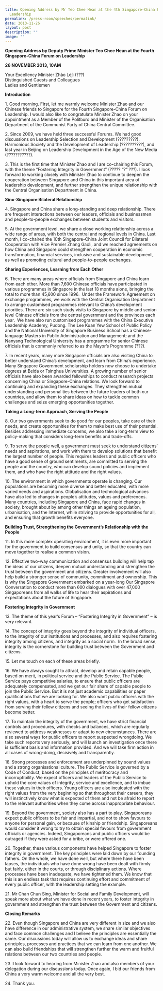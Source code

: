 ```yaml
---
title: Opening Address by Mr Teo Chee Hean at the 4th Singapore‑China Forum on
  Leadership
permalink: /press-room/speeches/permalink/
date: 2013-11-26
layout: post
description: ""
image: ""
---
```

**Opening Address by Deputy Prime Minister Teo Chee Hean at the Fourth Singapore-China Forum on Leadership**

**26 NOVEMBER 2013, 10AM**

Your Excellency Minister Zhào Lèjì (???)  
Distinguished Guests and Colleagues  
Ladies and Gentlemen  
  
**Introduction**  
  
1\. Good morning. First, let me warmly welcome Minister Zhao and our Chinese friends to Singapore for the Fourth Singapore-China Forum on Leadership. I would also like to congratulate Minister Zhao on your appointment as a Member of the Politburo and Minister of the Organisation Department of the Communist Party of China Central Committee.  
  
2\. Since 2009, we have held three successful Forums. We had good discussions on Leadership Selection and Development (?????????), Harmonious Society and the Development of Leadership (??????????), and last year in Beijing on Leadership Development in the Age of the New Media (???????????).  
  
3\. This is the first time that Minister Zhao and I are co-chairing this Forum, with the theme “Fostering Integrity in Government” (????? “?” ???). I look forward to working closely with Minister Zhao to continue to deepen the cooperation between Singapore and China in this important area of leadership development, and further strengthen the unique relationship with the Central Organisation Department in China.  
  
**Sino-Singapore Bilateral Relationship**  

4\. Singapore and China share a long-standing and deep relationship. There are frequent interactions between our leaders, officials and businessmen and people-to-people exchanges between students and visitors.   
  
5\. At the government level, we share a close working relationship across a wide range of areas, with both the central and regional levels in China. Last month, I co-chaired the 10th Singapore-China Joint Council for Bilateral Cooperation with Vice Premier Zhang Gaoli, and we reached agreements on how China and Singapore could strengthen cooperation in economic transformation, financial services, inclusive and sustainable development, as well as promoting cultural and people-to-people exchanges.    
  
  
**Sharing Experiences, Learning from Each Other**

6\. There are many areas where officials from Singapore and China learn from each other. More than 7,600 Chinese officials have participated in various programmes in Singapore in the last 18 months alone, bringing the total to more than 45,600 since 1996.  Under the Framework Agreement on exchange programmes, we work with the Central Organisation Department to arrange customised programmes relevant to China’s development priorities. There are six such study visits to Singapore by middle and senior-level Chinese officials from the central government and the provinces each year.  We have also run customised programmes with the China Executive Leadership Academy, Pudong. The Lee Kuan Yew School of Public Policy and the National University of Singapore Business School has a Chinese-language Masters in Public Administration and Management; and the Nanyang Technological University has a programme for senior Chinese officials that is commonly referred to as the Mayor’s Programme (???).  
  
7\. In recent years, many more Singapore officials are also visiting China to better understand China’s development, and learn from China’s experience. Many Singapore Government scholarship holders now choose to undertake degrees at Beida or Tsinghua Universities. A growing number of senior officials have also been awarded fellowships to conduct research projects concerning China or Singapore-China relations. We look forward to continuing and expanding these exchanges. They strengthen mutual understanding and personal ties between the future leaders of both our countries, and allow them to share ideas on how to tackle common challenges and seize emerging opportunities together.  
  
**Taking a Long-term Approach, Serving the People**

8\. Our two governments seek to do good for our peoples, take care of their needs, and create opportunities for them to make best use of their potential. Besides addressing immediate concerns, we also take a long-term view to policy-making that considers long-term benefits and trade-offs.  
  
9\. To serve the people well, a government must seek to understand citizens’ needs and aspirations, and work with them to develop solutions that benefit the largest number of people. This requires leaders and public officers who have a good sense of ground sentiments, are committed to serving the people and the country, who can develop sound policies and implement them, and who have the right attitude and the right values.  
  
10\. The environment in which governments operate is changing. Our populations are becoming more diverse and better educated, with more varied needs and aspirations. Globalisation and technological advances have also led to changes in people’s attitudes, values and preferences. Many countries, including Singapore and China, face rapid changes in society, brought about by among other things an ageing population, urbanisation, and the Internet, while striving to provide opportunities for all, and ensuring that growth benefits everyone.  
  
**Building Trust, Strengthening the Government’s Relationship with the People**

11\. In this more complex operating environment, it is even more important for the government to build consensus and unity, so that the country can move together to realise a common vision.  
  
12\. Effective two-way communication and consensus building will help tap the ideas of our citizens, deepen mutual understanding and strengthen the trust between the government and citizens. Greater involvement will also help build a stronger sense of community, commitment and ownership. This is why the Singapore Government embarked on a year-long Our Singapore Conversation to conduct more than 600 dialogues with over 47,000 Singaporeans from all walks of life to hear their aspirations and expectations about the future of Singapore.  
  
**Fostering Integrity in Government**

13\. The theme of this year’s Forum – “Fostering Integrity in Government” – is very relevant.  
  
14\. The concept of integrity goes beyond the integrity of individual officers, to the integrity of our institutions and processes, and also requires fostering integrity among citizens, and integrity as a social norm.  In the broad sense, integrity is the cornerstone for building trust between the Government and citizens.  
  
15\. Let me touch on each of these areas briefly.    
  
16\. We have always sought to attract, develop and retain capable people, based on merit, in political service and the Public Service. The Public Service pays competitive salaries, to ensure that public officers are adequately compensated, and we get our fair share of capable people to join the Public Service. But it is not just academic capabilities or paper qualifications that we are looking for. We also want public officers with the right values, with a heart to serve the people; officers who get satisfaction from serving their fellow citizens and seeing the lives of their fellow citizens become better.  
  
17\. To maintain the integrity of the government, we have strict financial controls and procedures, with checks and balances, which are regularly reviewed to address weaknesses or adapt to new circumstances. There are also several ways for public officers to report suspected wrongdoing. We take such reports very seriously, and will launch an investigation once there is sufficient basis and information provided. And we will take firm action in all cases of wrong-doing, decisively and transparently.  
  
18\. Strong processes and enforcement are underpinned by sound values and a strong organisational culture. The Public Service is governed by a Code of Conduct, based on the principles of meritocracy and incorruptibility. We expect officers and leaders of the Public Service to uphold the core values of integrity, service and excellence, and to imbue these values in their officers. Young officers are also inculcated with the right values from the very beginning so that throughout their careers, they will instinctively know what is expected of them and not be afraid to report to the relevant authorities when they come across inappropriate behaviour.  
  
19\. Beyond the government, society also has a part to play. Singaporeans expect public officers to be fair and impartial, and not to show favours to anyone for personal gain, or because of kinship or friendship. Singaporeans would consider it wrong to try to obtain special favours from government officials or agencies. Indeed, Singaporeans and public officers would be outraged if they were asked for a bribe, or were offered one.  
  
20\. Together, these various components have helped Singapore to foster integrity in government. The key principles were laid down by our founding fathers. On the whole, we have done well, but where there have been lapses, the individuals who have done wrong have been dealt with firmly but fairly, either in the courts, or through disciplinary actions. Where processes have been inadequate, we have tightened them. We know that this is an endless task that requires continuing effort and commitment of every public officer, with the leadership setting the example.   
  
21\. Mr Chan Chun Sing, Minister for Social and Family Development, will speak more about what we have done in recent years, to foster integrity in government and strengthen the trust between the Government and citizens.

**Closing Remarks**

22\. Even though Singapore and China are very different in size and we also have difference in our administrative system, we share similar objectives and face common challenges and I believe the principles are essentially the same. Our discussions today will allow us to exchange ideas and share principles, processes and practices that we can learn from one another. We can also build friendships that will strengthen further the warm and fruitful relations between our two countries and people.

23\. I look forward to hearing from Minister Zhao and also members of your delegation during our discussions today. Once again, I bid our friends from China a very warm welcome and all the very best.

24\. Thank you.